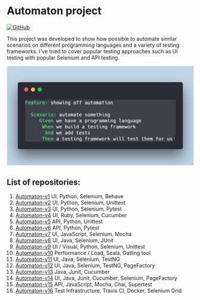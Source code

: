 # Automaton project

[![GitHub](https://img.shields.io/github/license/mashape/apistatus.svg)](https://github.com/BurhanH/automaton/blob/master/LICENSE)

This project was developed to show how possible to automate similar scenarios on different programming languages and a variety of testing frameworks.
I've tried to cover popular testing approaches such as UI testing with popular Selenium and API testing.

![alt text](https://github.com/BurhanH/automaton/raw/master/automaton.png "Automaton") <br>

## List of repositories:

1) [Automaton-v1](https://github.com/BurhanH/automaton-v1 "Automaton-v1 project") UI, Python, Selenium, Behave <br>
2) [Automaton-v2](https://github.com/BurhanH/automaton-v2 "Automaton-v2 project") UI, Python, Selenium, Unittest <br>
3) [Automaton-v3](https://github.com/BurhanH/automaton-v3 "Automaton-v3 project") UI, Python, Selenium, Pytest <br>
4) [Automaton-v4](https://github.com/BurhanH/automaton-v4 "Automaton-v4 project") UI, Ruby, Selenium, Cucumber <br>
5) [Automaton-v5](https://github.com/BurhanH/automaton-v5 "Automaton-v5 project") API, Python, Unittest <br>
6) [Automaton-v6](https://github.com/BurhanH/automaton-v6 "Automaton-v6 project") API, Python, Pytest <br>
7) [Automaton-v7](https://github.com/BurhanH/automaton-v7 "Automaton-v7 project") UI, JavaScript, Selenium, Mocha <br>
8) [Automaton-v8](https://github.com/BurhanH/automaton-v8 "Automaton-v8 project") UI, Java, Selenium, JUnit <br>
9) [Automaton-v9](https://github.com/BurhanH/automaton-v9 "Automaton-v9 project") UI / Visual, Python, Selenium, Unittest <br>
10) [Automaton-v10](https://github.com/BurhanH/automaton-v10 "Automaton-v10 project") Performance / Load, Scala, Gatling tool <br>
11) [Automaton-v11](https://github.com/BurhanH/automaton-v11 "Automaton-v11 project") UI, Java, Selenium, TestNG <br>
12) [Automaton-v12](https://github.com/BurhanH/automaton-v12 "Automaton-v12 project") UI, Java, Selenium, TestNG, PageFactory <br>
13) [Automaton-v13](https://github.com/BurhanH/automaton-v13 "Automaton-v13 project") Java, Junit, Cucumber <br>
14) [Automaton-v14](https://github.com/BurhanH/automaton-v14 "Automaton-v14 project") UI, Java, Junit, Cucumber, Selenium, PageFactory <br>
15) [Automaton-v15](https://github.com/BurhanH/automaton-v15 "Automaton-v15 project") API, JavaScript, Mocha, Chai, Supertest <br>
16) [Automaton-v16](https://github.com/BurhanH/automaton-v16 "Automaton-v16 project") Test Infrastructure, Travis CI, Docker, Selenium Grid <br>
